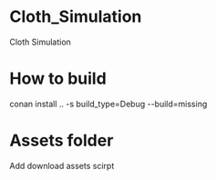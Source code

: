 # Cloth_Simulation
Cloth Simulation



# How to build
conan install .. -s build_type=Debug --build=missing




# Assets folder
Add download assets scirpt